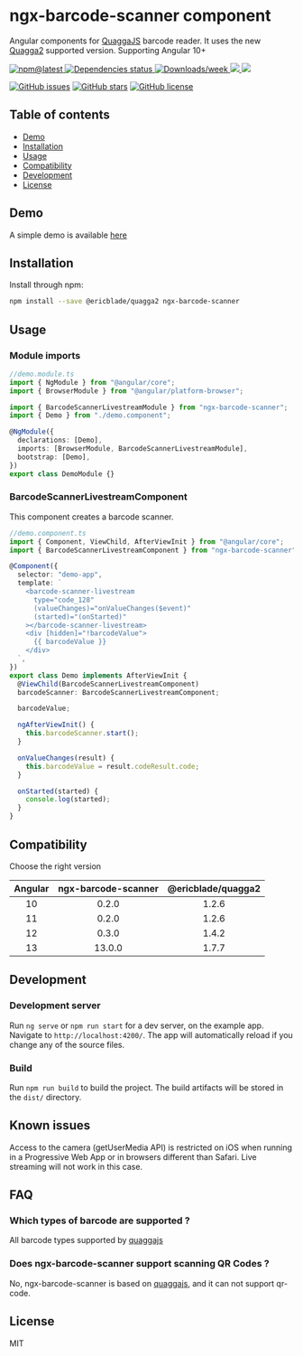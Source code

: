 # ngx-barcode-scanner component

Angular components for [QuaggaJS](https://serratus.github.io/quaggaJS/) barcode reader. It uses the new [Quagga2](https://github.com/ericblade/quagga2) supported version.
Supporting Angular 10+

<a href="https://www.npmjs.com/package/ngx-barcode-scanner">
    <img src="https://img.shields.io/npm/v/ngx-barcode-scanner?style=flat-square&color" alt="npm@latest">
</a>
<a href="https://www.npmjs.com/package/ngx-barcode-scanner">
    <img alt="Dependencies status" src="https://img.shields.io/librariesio/github/julienboulay/ngx-barcode-scanner">
</a>
<a href="https://www.npmjs.com/package/ngx-barcode-scanner">
    <img src="https://img.shields.io/npm/dw/ngx-barcode-scanner?style=flat-square" alt="Downloads/week">
</a>
<a href="https://www.npmjs.com/package/ngx-barcode-scanner">
    <img src="https://img.shields.io/npm/dependency-version/ngx-barcode-scanner/peer/@ericblade/quagga2?style=flat-square">
</a>
<a href="https://www.npmjs.com/package/ngx-barcode-scanner">
    <img src="https://img.shields.io/npm/dependency-version/ngx-barcode-scanner/peer/@angular/core?style=flat-square">
</a>

[![GitHub issues](https://img.shields.io/github/issues/julienboulay/ngx-barcode-scanner.svg)](https://github.com/julienboulay/ngx-barcode-scanner/issues)
[![GitHub stars](https://img.shields.io/github/stars/julienboulay/ngx-barcode-scanner.svg)](https://github.com/julienboulay/ngx-barcode-scanner/stargazers)
[![GitHub license](https://img.shields.io/badge/license-MIT-blue.svg)](https://raw.githubusercontent.com/julienboulay/ngx-barcode-scanner/master/LICENSE)

## Table of contents

- [Demo](#demo)
- [Installation](#installation)
- [Usage](#usage)
- [Compatibility](#compatibility)
- [Development](#development)
- [License](#license)

## Demo

A simple demo is available [here](https://julienboulay.github.io/ngx-barcode-scanner)

## Installation

Install through npm:

```bash
npm install --save @ericblade/quagga2 ngx-barcode-scanner
```

## Usage

### Module imports

```typescript
//demo.module.ts
import { NgModule } from "@angular/core";
import { BrowserModule } from "@angular/platform-browser";

import { BarcodeScannerLivestreamModule } from "ngx-barcode-scanner";
import { Demo } from "./demo.component";

@NgModule({
  declarations: [Demo],
  imports: [BrowserModule, BarcodeScannerLivestreamModule],
  bootstrap: [Demo],
})
export class DemoModule {}
```

### BarcodeScannerLivestreamComponent

This component creates a barcode scanner.

```typescript
//demo.component.ts
import { Component, ViewChild, AfterViewInit } from "@angular/core";
import { BarcodeScannerLivestreamComponent } from "ngx-barcode-scanner";

@Component({
  selector: "demo-app",
  template: `
    <barcode-scanner-livestream
      type="code_128"
      (valueChanges)="onValueChanges($event)"
      (started)="(onStarted)"
    ></barcode-scanner-livestream>
    <div [hidden]="!barcodeValue">
      {{ barcodeValue }}
    </div>
  `,
})
export class Demo implements AfterViewInit {
  @ViewChild(BarcodeScannerLivestreamComponent)
  barcodeScanner: BarcodeScannerLivestreamComponent;

  barcodeValue;

  ngAfterViewInit() {
    this.barcodeScanner.start();
  }

  onValueChanges(result) {
    this.barcodeValue = result.codeResult.code;
  }

  onStarted(started) {
    console.log(started);
  }
}
```

## Compatibility

Choose the right version

| Angular    | ngx-barcode-scanner  | @ericblade/quagga2 |
| :---:      | :---:                | :---:              |
| 10         | 0.2.0                | 1.2.6              |
| 11         | 0.2.0                | 1.2.6              |
| 12         | 0.3.0                | 1.4.2              |
| 13         | 13.0.0               | 1.7.7              |

## Development

### Development server

Run `ng serve` or `npm run start` for a dev server, on the example app. Navigate to `http://localhost:4200/`. The app will automatically reload if you change any of the source files.

### Build

Run `npm run build` to build the project. The build artifacts will be stored in the `dist/` directory.

## Known issues

Access to the camera (getUserMedia API) is restricted on iOS when running in a Progressive Web App or in browsers different than Safari. Live streaming will not work in this case.

## FAQ

### Which types of barcode are supported ?

All barcode types supported by [quaggajs](https://serratus.github.io/quaggaJS/)

### Does ngx-barcode-scanner support scanning QR Codes ?

No,
ngx-barcode-scanner is based on [quaggajs](https://serratus.github.io/quaggaJS/), and it can not support qr-code.

## License

MIT

